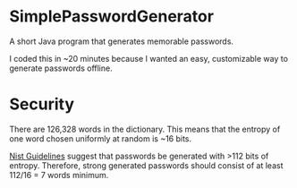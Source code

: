# SimplePasswordGenerator
A short Java program that generates memorable passwords.

I coded this in ~20 minutes because I wanted an easy, customizable way to generate passwords offline.

# Security
There are 126,328 words in the dictionary.
This means that the entropy of one word chosen uniformly at random is ~16 bits.

[Nist Guidelines](https://pages.nist.gov/800-63-3/sp800-63b.html) suggest that passwords be generated with >112 bits of entropy.
Therefore, strong generated passwords should consist of at least 112/16 = 7 words minimum.
